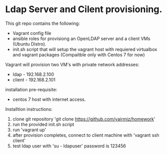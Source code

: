 # Ldap Server and Cilent provisioning.
This git repo contains the following:
  * Vagrant config file
  * ansible roles for provisiong an OpenLDAP server and a client VMs (Ubuntu Distro).
  * init.sh script that will setup the vagrant host with requiered virtualbox and vagrant packages (Compaitble only with Centos 7 for now)


Vagrant will provision two VM's with private network addresses:
 * ldap - 192.168.2.100
 * client - 192.168.2.101

installation pre-requisite:
 * centos 7 host with internet access.

Installtion instructions:
 1. clone git repository 'git clone https://github.com/yairmiz/homework'
 2. run the provided init.sh script
 3. run 'vagrant up'
 4. after provision completes, connect to client machine with 'vagrant ssh client'
 5. test ldap user with 'su - ldapuser' password is 123456
